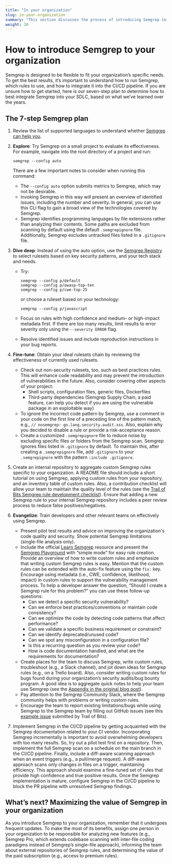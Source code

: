 ```yaml
---
title: "In your organization"
slug: in-your-organization
summary: "This section discusses the process of introducing Semgrep to your organization."
weight: 30
---
```


# How to introduce Semgrep to your organization

Semgrep is designed to be flexible to fit your organization’s specific needs. To get the best results, it’s important to
understand how to run Semgrep, which rules to use, and how to integrate it into the CI/CD pipeline. If you are unsure
how to get started, here is our seven-step plan to determine how to best integrate Semgrep into your SDLC, based on
what we’ve learned over the years.

## The 7-step Semgrep plan

1. Review the list of supported languages to understand whether [Semgrep can help you](https://semgrep.dev/docs/supported-languages/#language-maturity).

2. **Explore**: Try Semgrep on a small project to evaluate its effectiveness. For example, navigate into the root
directory of a project and run:

    ``` shell
    semgrep --config auto
    ```

    There are a few important notes to consider when running this command:

    - The `--config auto` option submits metrics to Semgrep, which may not be desirable.
    - Invoking Semgrep in this way will present an overview of identified issues, including the number and severity.
      In general, you can use this CLI flag to gain a broad view of the technologies covered by Semgrep.
    - Semgrep identifies programming languages by file extensions rather than analyzing their contents.
      Some paths are excluded from scanning by default using the default `.semgrepignore` file. Additionally, Semgrep
      excludes untracked files listed in a `.gitignore` file.

3. **Dive deep**: Instead of using the auto option, use the [Semgrep Registry](https://semgrep.dev/explore) to select
rulesets based on key security patterns, and your tech stack and needs.
   - Try:

        ```shell
        semgrep --config p/default
        semgrep --config p/owasp-top-ten
        semgrep --config p/cwe-top-25
        ```

        or choose a ruleset based on your technology:

        ```shell
        semgrep --config p/javascript
        ```

   - Focus on rules with high confidence and medium- or high-impact metadata first. If there are too many results,
   limit results to error severity only using the `--severity ERROR` flag.
   - Resolve identified issues and include reproduction instructions in your bug reports.

4. **Fine-tune**: Obtain your ideal rulesets chain by reviewing the effectiveness of currently used rulesets.
   - Check out non-security rulesets, too, such as best practices rules. This will enhance code readability and may
   prevent the introduction of vulnerabilities in the future. Also, consider covering other aspects of your project:
        - Shell scripts, configuration files, generic files, Dockerfiles
        - Third-party dependencies (Semgrep Supply Chain, a paid feature, can help you detect if you are using the
        vulnerable package in an exploitable way)
   - To ignore the incorrect code pattern by Semgrep, use a comment in your code on the first line of a preceding line
   of the pattern match, e.g., `// nosemgrep: go.lang.security.audit.xss`. Also, explain why you decided to disable
   a rule or provide a risk-acceptance reason.
   - Create a customized `.semgrepignore` file to reduce noise by excluding specific files or folders from the Semgrep
   scan. Semgrep ignores files listed in `.gitignore` by default. To maintain this, after creating a `.semgrepignore`
   file, add `.gitignore` to your `.semgrepignore` with the pattern `:include .gitignore`.

5. Create an internal repository to aggregate custom Semgrep rules specific to your organization.
A README file should include a short tutorial on using Semgrep, applying custom rules from your repository,
and an inventory table of custom rules. Also, a contribution checklist will allow your team to maintain the quality
level of the rules (see the
[Trail of Bits Semgrep rule development checklist](https://github.com/trailofbits/semgrep-rules/blob/main/CONTRIBUTING.md#development-practices)).
Ensure that adding a new Semgrep rule to your internal Semgrep repository includes a peer review process
to reduce false positives/negatives.

6. **Evangelize**: Train developers and other relevant teams on effectively using Semgrep.
    - Present pilot test results and advice on improving the organization's code quality and security.
    Show potential Semgrep limitations (single-file analysis only).
    - Include the official [Learn Semgrep](https://semgrep.dev/learn) resource and present the
    [Semgrep Playground](https://semgrep.dev/playground/new) with “simple mode” for easy rule creation.
    Provide an overview of how to write custom rules and emphasize that writing custom Semgrep rules is easy. Mention
    that the custom rules can be extended with the auto-fix feature using the `fix:` key. Encourage using metadata
    (i.e., CWE, confidence, likelihood, impact) in custom rules to support the vulnerability management process.
    To help a developer answer the question, “Should I create a Semgrep rule for this problem?” you can use these
    follow-up questions:
        - Can we detect a specific security vulnerability?
        - Can we enforce best practices/conventions or maintain code consistency?
        - Can we optimize the code by detecting code patterns that affect performance?
        - Can we validate a specific business requirement or constraint?
        - Can we identify deprecated/unused code?
        - Can we spot any misconfiguration in a configuration file?
        - Is this a recurring question as you review your code?
        - How is code documentation handled, and what are the requirements for documentation?
    - Create places for the team to discuss Semgrep, write custom rules, troubleshoot (e.g., a Slack channel),
    and jot down ideas for Semgrep rules (e.g., on a Trello board). Also, consider writing custom rules for bugs found
    during your organization’s security audits/bug bounty program. A good idea is to aggregate quick notes to help your
    team use Semgrep (see the [Appendix in the original blog post](https://blog.trailofbits.com/2024/01/12/how-to-introduce-semgrep-to-your-organization/#:~:text=Appendix%3A%20Things%20I%20wish%20I%E2%80%99d%20known%20before%20I%20started%20using%20Semgrep)).
    - Pay attention to the Semgrep Community Slack, where the Semgrep community helps with problems or writing custom
    rules.
    - Encourage the team to report existing limitations/bugs while using Semgrep to the Semgrep team by filling out
    GitHub issues (see this [example issue](https://github.com/semgrep/semgrep/issues/4587) submitted by
    Trail of Bits).

7. Implement Semgrep in the CI/CD pipeline by getting acquainted with the Semgrep documentation related to your CI
vendor. Incorporating Semgrep incrementally is important to avoid overwhelming developers with too many results. So,
try out a pilot test first on a repository. Then, implement the full Semgrep scan on a schedule on the main branch in
the CI/CD pipeline. Finally, include a diff-aware scanning approach when an event triggers (e.g., a pull/merge request).
A diff-aware approach scans only changes in files on a trigger, maintaining efficiency. This approach should examine a
fine-tuned set of rules that provide high confidence and true positive results. Once the Semgrep implementation is
mature, configure Semgrep in the CI/CD pipeline to block the PR pipeline with unresolved Semgrep findings.

## What’s next? Maximizing the value of Semgrep in your organization

As you introduce Semgrep to your organization, remember that it undergoes frequent updates. To make the most of its
benefits, assign one person in your organization to be responsible for analyzing new features (e.g., Semgrep Pro, which
extends codebase scanning with inter-file coding paradigms instead of Semgrep’s single-file approach), informing
the team about external repositories of Semgrep rules, and determining the value of the paid subscription (e.g., access
to premium rules).
